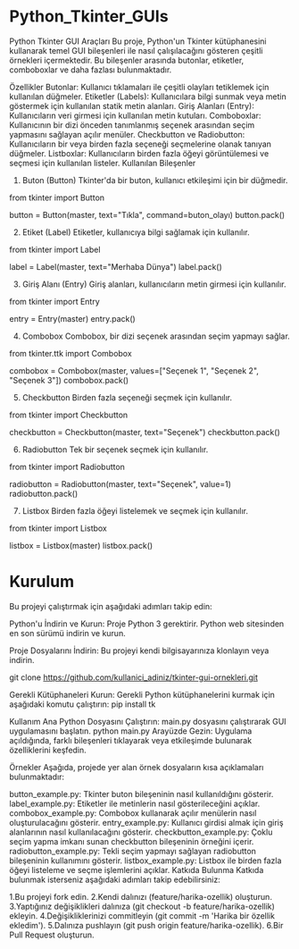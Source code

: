 # Python_Tkinter_GUIs
Python Tkinter GUI Araçları
Bu proje, Python'un Tkinter kütüphanesini kullanarak temel GUI bileşenleri ile nasıl çalışılacağını gösteren çeşitli örnekleri içermektedir. Bu bileşenler arasında butonlar, etiketler, comboboxlar ve daha fazlası bulunmaktadır.

Özellikler
Butonlar: Kullanıcı tıklamaları ile çeşitli olayları tetiklemek için kullanılan düğmeler.
Etiketler (Labels): Kullanıcılara bilgi sunmak veya metin göstermek için kullanılan statik metin alanları.
Giriş Alanları (Entry): Kullanıcıların veri girmesi için kullanılan metin kutuları.
Comboboxlar: Kullanıcının bir dizi önceden tanımlanmış seçenek arasından seçim yapmasını sağlayan açılır menüler.
Checkbutton ve Radiobutton: Kullanıcıların bir veya birden fazla seçeneği seçmelerine olanak tanıyan düğmeler.
Listboxlar: Kullanıcıların birden fazla öğeyi görüntülemesi ve seçmesi için kullanılan listeler.
Kullanılan Bileşenler

1. Buton (Button)
Tkinter'da bir buton, kullanıcı etkileşimi için bir düğmedir.

from tkinter import Button

button = Button(master, text="Tıkla", command=buton_olayı)
button.pack()

2. Etiket (Label)
Etiketler, kullanıcıya bilgi sağlamak için kullanılır.

from tkinter import Label

label = Label(master, text="Merhaba Dünya")
label.pack()

3. Giriş Alanı (Entry)
Giriş alanları, kullanıcıların metin girmesi için kullanılır.

from tkinter import Entry

entry = Entry(master)
entry.pack()

4. Combobox
Combobox, bir dizi seçenek arasından seçim yapmayı sağlar.

from tkinter.ttk import Combobox

combobox = Combobox(master, values=["Seçenek 1", "Seçenek 2", "Seçenek 3"])
combobox.pack()

5. Checkbutton
Birden fazla seçeneği seçmek için kullanılır.

from tkinter import Checkbutton

checkbutton = Checkbutton(master, text="Seçenek")
checkbutton.pack()

6. Radiobutton
Tek bir seçenek seçmek için kullanılır.

from tkinter import Radiobutton

radiobutton = Radiobutton(master, text="Seçenek", value=1)
radiobutton.pack()

7. Listbox
Birden fazla öğeyi listelemek ve seçmek için kullanılır.

from tkinter import Listbox

listbox = Listbox(master)
listbox.pack()

# Kurulum
Bu projeyi çalıştırmak için aşağıdaki adımları takip edin:

Python'u İndirin ve Kurun: Proje Python 3 gerektirir. Python web sitesinden en son sürümü indirin ve kurun.

Proje Dosyalarını İndirin: Bu projeyi kendi bilgisayarınıza klonlayın veya indirin.

git clone https://github.com/kullanici_adiniz/tkinter-gui-ornekleri.git

Gerekli Kütüphaneleri Kurun: Gerekli Python kütüphanelerini kurmak için aşağıdaki komutu çalıştırın:
pip install tk

Kullanım
Ana Python Dosyasını Çalıştırın: main.py dosyasını çalıştırarak GUI uygulamasını başlatın.
python main.py
Arayüzde Gezin: Uygulama açıldığında, farklı bileşenleri tıklayarak veya etkileşimde bulunarak özelliklerini keşfedin.

Örnekler
Aşağıda, projede yer alan örnek dosyaların kısa açıklamaları bulunmaktadır:

button_example.py: Tkinter buton bileşeninin nasıl kullanıldığını gösterir.
label_example.py: Etiketler ile metinlerin nasıl gösterileceğini açıklar.
combobox_example.py: Combobox kullanarak açılır menülerin nasıl oluşturulacağını gösterir.
entry_example.py: Kullanıcı girdisi almak için giriş alanlarının nasıl kullanılacağını gösterir.
checkbutton_example.py: Çoklu seçim yapma imkanı sunan checkbutton bileşeninin örneğini içerir.
radiobutton_example.py: Tekli seçim yapmayı sağlayan radiobutton bileşeninin kullanımını gösterir.
listbox_example.py: Listbox ile birden fazla öğeyi listeleme ve seçme işlemlerini açıklar.
Katkıda Bulunma
Katkıda bulunmak isterseniz aşağıdaki adımları takip edebilirsiniz:

1.Bu projeyi fork edin.
2.Kendi dalınızı (feature/harika-ozellik) oluşturun.
3.Yaptığınız değişiklikleri dalınıza (git checkout -b feature/harika-ozellik) ekleyin.
4.Değişikliklerinizi commitleyin (git commit -m 'Harika bir özellik ekledim').
5.Dalınıza pushlayın (git push origin feature/harika-ozellik).
6.Bir Pull Request oluşturun.
